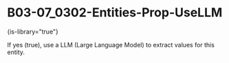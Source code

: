 # B03-07_0302-Entities-Prop-UseLLM

{is-library="true"}

<snippet id="B03-07_0302-Entities-Prop-UseLLM_snippet">



If yes (true), use a LLM (Large Language Model) to extract values for this entity.


</snippet>